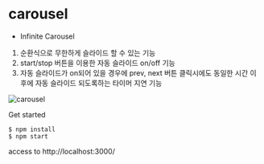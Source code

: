 # carousel

- Infinite Carousel

1. 순환식으로 무한하게 슬라이드 할 수 있는 기능
2. start/stop 버튼을 이용한 자동 슬라이드 on/off 기능
3. 자동 슬라이드가 on되어 있을 경우에 prev, next 버튼 클릭시에도 동일한 시간 이후에 자동 슬라이드 되도록하는 타이머 지연 기능

![carousel](https://user-images.githubusercontent.com/51959017/128729910-47c2babb-ba64-4d9d-854e-8a338aa09f37.gif)

Get started

```
$ npm install
$ npm start
```

access to http://localhost:3000/
